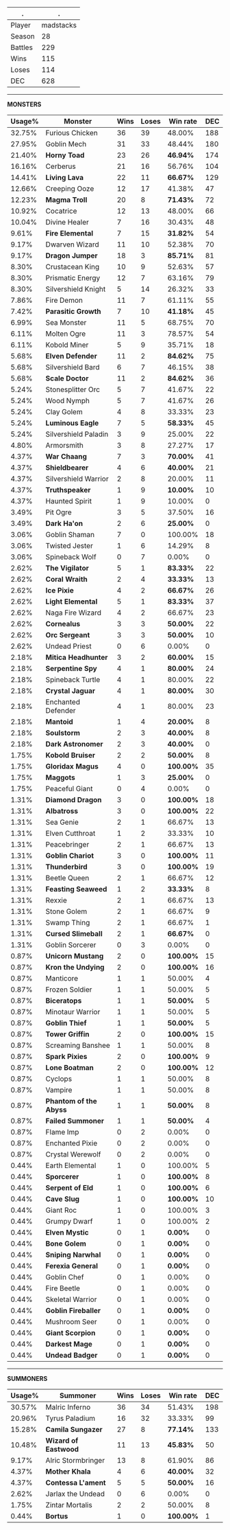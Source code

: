 .|.
|-|-
Player|madstacks
Season|28
Battles|229
Wins|115
Loses|114
DEC|628

---
**MONSTERS**

Usage%|Monster|Wins|Loses|Win rate|DEC|
-|-|-|-|-|-|
32.75%|Furious Chicken|36|39|48.00%|188|
27.95%|Goblin Mech|31|33|48.44%|180|
21.40%|**Horny Toad**|23|26|**46.94%**|174|
16.16%|Cerberus|21|16|56.76%|104|
14.41%|**Living Lava**|22|11|**66.67%**|129|
12.66%|Creeping Ooze|12|17|41.38%|47|
12.23%|**Magma Troll**|20|8|**71.43%**|72|
10.92%|Cocatrice|12|13|48.00%|66|
10.04%|Divine Healer|7|16|30.43%|48|
9.61%|**Fire Elemental**|7|15|**31.82%**|54|
9.17%|Dwarven Wizard|11|10|52.38%|70|
9.17%|**Dragon Jumper**|18|3|**85.71%**|81|
8.30%|Crustacean King|10|9|52.63%|57|
8.30%|Prismatic Energy|12|7|63.16%|79|
8.30%|Silvershield Knight|5|14|26.32%|33|
7.86%|Fire Demon|11|7|61.11%|55|
7.42%|**Parasitic Growth**|7|10|**41.18%**|45|
6.99%|Sea Monster|11|5|68.75%|70|
6.11%|Molten Ogre|11|3|78.57%|54|
6.11%|Kobold Miner|5|9|35.71%|18|
5.68%|**Elven Defender**|11|2|**84.62%**|75|
5.68%|Silvershield Bard|6|7|46.15%|38|
5.68%|**Scale Doctor**|11|2|**84.62%**|36|
5.24%|Stonesplitter Orc|5|7|41.67%|22|
5.24%|Wood Nymph|5|7|41.67%|26|
5.24%|Clay Golem|4|8|33.33%|23|
5.24%|**Luminous Eagle**|7|5|**58.33%**|45|
5.24%|Silvershield Paladin|3|9|25.00%|22|
4.80%|Armorsmith|3|8|27.27%|17|
4.37%|**War Chaang**|7|3|**70.00%**|41|
4.37%|**Shieldbearer**|4|6|**40.00%**|21|
4.37%|Silvershield Warrior|2|8|20.00%|11|
4.37%|**Truthspeaker**|1|9|**10.00%**|10|
4.37%|Haunted Spirit|1|9|10.00%|0|
3.49%|Pit Ogre|3|5|37.50%|16|
3.49%|**Dark Ha'on**|2|6|**25.00%**|0|
3.06%|Goblin Shaman|7|0|100.00%|18|
3.06%|Twisted Jester|1|6|14.29%|8|
3.06%|Spineback Wolf|0|7|0.00%|0|
2.62%|**The Vigilator**|5|1|**83.33%**|22|
2.62%|**Coral Wraith**|2|4|**33.33%**|13|
2.62%|**Ice Pixie**|4|2|**66.67%**|26|
2.62%|**Light Elemental**|5|1|**83.33%**|37|
2.62%|Naga Fire Wizard|4|2|66.67%|23|
2.62%|**Cornealus**|3|3|**50.00%**|22|
2.62%|**Orc Sergeant**|3|3|**50.00%**|10|
2.62%|Undead Priest|0|6|0.00%|0|
2.18%|**Mitica Headhunter**|3|2|**60.00%**|15|
2.18%|**Serpentine Spy**|4|1|**80.00%**|24|
2.18%|Spineback Turtle|4|1|80.00%|22|
2.18%|**Crystal Jaguar**|4|1|**80.00%**|30|
2.18%|Enchanted Defender|4|1|80.00%|23|
2.18%|**Mantoid**|1|4|**20.00%**|8|
2.18%|**Soulstorm**|2|3|**40.00%**|8|
2.18%|**Dark Astronomer**|2|3|**40.00%**|0|
1.75%|**Kobold Bruiser**|2|2|**50.00%**|8|
1.75%|**Gloridax Magus**|4|0|**100.00%**|35|
1.75%|**Maggots**|1|3|**25.00%**|0|
1.75%|Peaceful Giant|0|4|0.00%|0|
1.31%|**Diamond Dragon**|3|0|**100.00%**|18|
1.31%|**Albatross**|3|0|**100.00%**|22|
1.31%|Sea Genie|2|1|66.67%|13|
1.31%|Elven Cutthroat|1|2|33.33%|10|
1.31%|Peacebringer|2|1|66.67%|13|
1.31%|**Goblin Chariot**|3|0|**100.00%**|11|
1.31%|**Thunderbird**|3|0|**100.00%**|19|
1.31%|Beetle Queen|2|1|66.67%|12|
1.31%|**Feasting Seaweed**|1|2|**33.33%**|8|
1.31%|Rexxie|2|1|66.67%|13|
1.31%|Stone Golem|2|1|66.67%|9|
1.31%|Swamp Thing|2|1|66.67%|1|
1.31%|**Cursed Slimeball**|2|1|**66.67%**|0|
1.31%|Goblin Sorcerer|0|3|0.00%|0|
0.87%|**Unicorn Mustang**|2|0|**100.00%**|15|
0.87%|**Kron the Undying**|2|0|**100.00%**|16|
0.87%|Manticore|1|1|50.00%|4|
0.87%|Frozen Soldier|1|1|50.00%|5|
0.87%|**Biceratops**|1|1|**50.00%**|5|
0.87%|Minotaur Warrior|1|1|50.00%|5|
0.87%|**Goblin Thief**|1|1|**50.00%**|5|
0.87%|**Tower Griffin**|2|0|**100.00%**|15|
0.87%|Screaming Banshee|1|1|50.00%|8|
0.87%|**Spark Pixies**|2|0|**100.00%**|9|
0.87%|**Lone Boatman**|2|0|**100.00%**|12|
0.87%|Cyclops|1|1|50.00%|8|
0.87%|Vampire|1|1|50.00%|8|
0.87%|**Phantom of the Abyss**|1|1|**50.00%**|8|
0.87%|**Failed Summoner**|1|1|**50.00%**|4|
0.87%|Flame Imp|0|2|0.00%|0|
0.87%|Enchanted Pixie|0|2|0.00%|0|
0.87%|Crystal Werewolf|0|2|0.00%|0|
0.44%|Earth Elemental|1|0|100.00%|5|
0.44%|**Sporcerer**|1|0|**100.00%**|8|
0.44%|**Serpent of Eld**|1|0|**100.00%**|6|
0.44%|**Cave Slug**|1|0|**100.00%**|10|
0.44%|Giant Roc|1|0|100.00%|3|
0.44%|Grumpy Dwarf|1|0|100.00%|2|
0.44%|**Elven Mystic**|0|1|**0.00%**|0|
0.44%|**Bone Golem**|0|1|**0.00%**|0|
0.44%|**Sniping Narwhal**|0|1|**0.00%**|0|
0.44%|**Ferexia General**|0|1|**0.00%**|0|
0.44%|Goblin Chef|0|1|0.00%|0|
0.44%|Fire Beetle|0|1|0.00%|0|
0.44%|Skeletal Warrior|0|1|0.00%|0|
0.44%|**Goblin Fireballer**|0|1|**0.00%**|0|
0.44%|Mushroom Seer|0|1|0.00%|0|
0.44%|**Giant Scorpion**|0|1|**0.00%**|0|
0.44%|**Darkest Mage**|0|1|**0.00%**|0|
0.44%|**Undead Badger**|0|1|**0.00%**|0|

---
**SUMMONERS**

Usage%|Summoner|Wins|Loses|Win rate|DEC|
-|-|-|-|-|-|
30.57%|Malric Inferno|36|34|51.43%|198|
20.96%|Tyrus Paladium|16|32|33.33%|99|
15.28%|**Camila Sungazer**|27|8|**77.14%**|133|
10.48%|**Wizard of Eastwood**|11|13|**45.83%**|50|
9.17%|Alric Stormbringer|13|8|61.90%|86|
4.37%|**Mother Khala**|4|6|**40.00%**|32|
4.37%|**Contessa L'ament**|5|5|**50.00%**|16|
2.62%|Jarlax the Undead|0|6|0.00%|0|
1.75%|Zintar Mortalis|2|2|50.00%|8|
0.44%|**Bortus**|1|0|**100.00%**|1|
